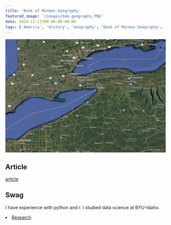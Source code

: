 ```yaml
---
title: 'Book of Mormon Geography'
featured_image: '/images/bom geography.PNG'
date: 2024-11-11T00:00:00-00:00
tags: ['America', 'History', 'Geography', 'Book of Mormon Geography', 'Book of Mormon']
---
```


![Lake Erie](lake.png)

## Article

[article](https://archive.bookofmormoncentral.org/sites/default/files/archive-files/pdf/sorenson/2024-04-18/john_l._sorenson_mormons_map_2000.pdf)

## Swag

I have experience with python and r. I studied data science at BYU-Idaho. 

<li class="masthead__menu-item">
          <a href="https://xxx.github.io/home/research/">Research</a>
        </li>
